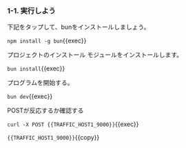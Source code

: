 ### 1-1. 実行しよう
下記をタップして、bunをインストールしましょう。

`npm install -g bun`{{exec}}

プロジェクトのインストール
モジュールをインストールします。

`bun install`{{exec}}

プログラムを開始する。

`bun dev`{{exec}}

POSTが反応するか確認する

`curl -X POST {{TRAFFIC_HOST1_9000}}`{{exec}}

`{{TRAFFIC_HOST1_9000}}`{{copy}}
